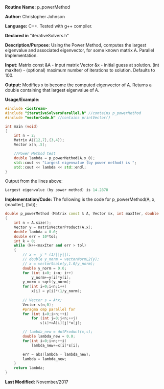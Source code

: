 **Routine Name:** p_powerMethod

**Author:** Christopher Johnson

**Language:** C++. Tested with g++ compiler.

**Declared in** "iterativeSolvers.h"

**Description/Purpose:** 
Using the Power Method, computes the largest eigenvalue and associated eigenvector, for some known matrix A. Parallel Implementation.

**Input:**
Matrix const &A - input matrix
Vector &x - initial guess at solution.
(int maxIter) - (optional) maximum number of iterations to solution. Defaults to 100.


**Output:**
Modifies x to become the computed eigenvector of A.
Returns a double containing that largest eigenvalue of A.

**Usage/Example:**

```C++
#include <iostream>
#include "iterativeSolversParallel.h" //contains p_powerMethod
#include "vectorCode.h" //contains printVector()

int main (void)
{
	int n = 2;
	Matrix A{{12,7},{3,4}};
	Vector x(n,.5);

	//Power Method test
	double lambda = p_powerMethod(A,x_0);
	std::cout << "Largest eigenvalue (by power method) is ";
	std::cout << lambda << std::endl;
}
```
Output from the lines above:
```c++
Largest eigenvalue (by power method) is 14.2878
```


**Implementation/Code:** The following is the code for p_powerMethod(A, x, (maxIter), (tol));
```c++
double p_powerMethod (Matrix const & A, Vector &x, int maxIter, double tol)
{
	int n = A.size();
	Vector y = matrixVectorProduct(A,x);
	double lambda = 0.0;
	double err = 10*tol;
	int k = 0;
	while (k++<maxIter and err > tol)
	{
		// x =  y * (1/||y||);
		// double y_norm = vectorNormL2(y);
		// x = vectorScale(y,1.0/y_norm);
		double y_norm = 0.0;
		for (int i=0; i<n; i++)
			y_norm+=y[i]*y[i];
		y_norm = sqrt(y_norm);
		for(int i=0;i<n;i++)
			x[i] = y[i]*(1/y_norm);
		
		// Vector s = A*x;
		Vector s(n,0);
		#pragma omp parallel for
		for (int i=0;i<n;++i)
			for (int j=0;j<n;++j)
				s[i]+=A[i][j]*x[j];

		// lambda_new = dotProduct(x,s);
		double lambda_new = 0.0;
		for(int i=0;i<n;++i)
			lambda_new+=x[i]*s[i];

		err = abs(lambda - lambda_new);
		lambda = lambda_new;
	}
	return lambda;
}
```
**Last Modified:** November/2017
